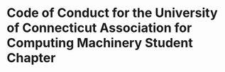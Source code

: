 # Code of Conduct for the University of Connecticut Association for Computing Machinery Student Chapter
